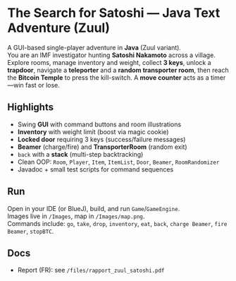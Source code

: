 # The Search for Satoshi — Java Text Adventure (Zuul)

A GUI-based single-player adventure in **Java** (Zuul variant).  
You are an IMF investigator hunting **Satoshi Nakamoto** across a village. Explore rooms, manage inventory and weight, collect **3 keys**, unlock a **trapdoor**, navigate a **teleporter** and a **random transporter room**, then reach the **Bitcoin Temple** to press the kill-switch. A **move counter** acts as a timer—win fast or lose.

## Highlights
- Swing **GUI** with command buttons and room illustrations
- **Inventory** with weight limit (boost via magic cookie)
- **Locked door** requiring 3 keys (success/failure messages)
- **Beamer** (charge/fire) and **TransporterRoom** (random exit)
- `back` with a **stack** (multi-step backtracking)
- Clean OOP: `Room`, `Player`, `Item`, `ItemList`, `Door`, `Beamer`, `RoomRandomizer`
- Javadoc + small test scripts for command sequences

## Run
Open in your IDE (or BlueJ), build, and run `Game`/`GameEngine`.  
Images live in `/Images`, map in `/Images/map.png`.  
Commands include: `go`, `take`, `drop`, `inventory`, `eat`, `back`, `charge Beamer`, `fire Beamer`, `stopBTC`.

## Docs
- Report (FR): see `/files/rapport_zuul_satoshi.pdf`
